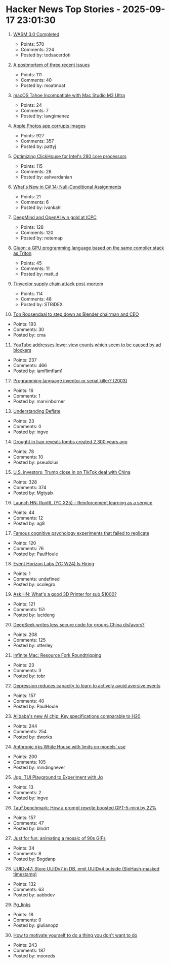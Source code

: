# Hacker News Top Stories - 2025-09-17 23:01:30

1. [WASM 3.0 Completed](https://webassembly.org/news/2025-09-17-wasm-3.0/)
   - Points: 570
   - Comments: 224
   - Posted by: todsacerdoti

2. [A postmortem of three recent issues](https://www.anthropic.com/engineering/a-postmortem-of-three-recent-issues)
   - Points: 111
   - Comments: 40
   - Posted by: moatmoat

3. [macOS Tahoe Incompatible with Mac Studio M3 Ultra](https://eclecticlight.co/2025/09/17/macos-26-0-tahoe-build-25a354-is-incompatible-with-mac-studio-m3-ultra/)
   - Points: 24
   - Comments: 7
   - Posted by: lawgimenez

4. [Apple Photos app corrupts images](https://tenderlovemaking.com/2025/09/17/apple-photos-app-corrupts-images/)
   - Points: 927
   - Comments: 357
   - Posted by: pattyj

5. [Optimizing ClickHouse for Intel's 280 core processors](https://clickhouse.com/blog/optimizing-clickhouse-intel-high-core-count-cpu)
   - Points: 115
   - Comments: 28
   - Posted by: ashvardanian

6. [What's New in C# 14: Null-Conditional Assignments](https://blog.ivankahl.com/csharp-14-null-conditional-assignments/)
   - Points: 21
   - Comments: 6
   - Posted by: ivankahl

7. [DeepMind and OpenAI win gold at ICPC](https://codeforces.com/blog/entry/146536)
   - Points: 128
   - Comments: 120
   - Posted by: notemap

8. [Gluon: a GPU programming language based on the same compiler stack as Triton](https://github.com/triton-lang/triton/blob/main/python/tutorials/gluon/01-intro.py)
   - Points: 45
   - Comments: 11
   - Posted by: matt_d

9. [Tinycolor supply chain attack post-mortem](https://sigh.dev/posts/ctrl-tinycolor-post-mortem/)
   - Points: 114
   - Comments: 48
   - Posted by: STRiDEX

10. [Ton Roosendaal to step down as Blender chairman and CEO](https://www.cgchannel.com/2025/09/ton-roosendaal-to-step-down-as-blender-chairman-and-ceo/)
   - Points: 193
   - Comments: 30
   - Posted by: cma

11. [YouTube addresses lower view counts which seem to be caused by ad blockers](https://9to5google.com/2025/09/16/youtube-lower-view-counts-ad-blockers/)
   - Points: 237
   - Comments: 466
   - Posted by: iamflimflam1

12. [Programming language inventor or serial killer? (2003)](https://vole.wtf/coder-serial-killer-quiz/)
   - Points: 16
   - Comments: 1
   - Posted by: marvinborner

13. [Understanding Deflate](https://jjrscott.com/to-deflate-or-not/)
   - Points: 23
   - Comments: 0
   - Posted by: ingve

14. [Drought in Iraq reveals tombs created 2,300 years ago](https://www.smithsonianmag.com/smart-news/severe-droughts-in-iraq-reveals-dozens-of-ancient-tombs-created-2300-years-ago-180987347/)
   - Points: 78
   - Comments: 10
   - Posted by: pseudolus

15. [U.S. investors, Trump close in on TikTok deal with China](https://www.wsj.com/tech/details-emerge-on-u-s-china-tiktok-deal-594e009f)
   - Points: 328
   - Comments: 374
   - Posted by: Mgtyalx

16. [Launch HN: RunRL (YC X25) – Reinforcement learning as a service](https://runrl.com)
   - Points: 44
   - Comments: 12
   - Posted by: ag8

17. [Famous cognitive psychology experiments that failed to replicate](https://buttondown.com/aethermug/archive/aether-mug-famous-cognitive-psychology/)
   - Points: 120
   - Comments: 76
   - Posted by: PaulHoule

18. [Event Horizon Labs (YC W24) Is Hiring](https://www.ycombinator.com/companies/event-horizon-labs/jobs/U6oyyKZ-founding-engineer-at-event-horizon-labs)
   - Points: 1
   - Comments: undefined
   - Posted by: ocolegro

19. [Ask HN: What's a good 3D Printer for sub $1000?](undefined)
   - Points: 121
   - Comments: 151
   - Posted by: lucideng

20. [DeepSeek writes less secure code for groups China disfavors?](https://www.washingtonpost.com/technology/2025/09/16/deepseek-ai-security/)
   - Points: 208
   - Comments: 125
   - Posted by: otterley

21. [Infinite Mac: Resource Fork Roundtripping](https://blog.persistent.info/2025/09/infinite-mac-resource-forks.html)
   - Points: 23
   - Comments: 3
   - Posted by: tobr

22. [Depression reduces capacity to learn to actively avoid aversive events](https://www.eneuro.org/content/12/9/ENEURO.0034-25.2025)
   - Points: 157
   - Comments: 40
   - Posted by: PaulHoule

23. [Alibaba's new AI chip: Key specifications comparable to H20](https://news.futunn.com/en/post/62202518/alibaba-s-new-ai-chip-unveiled-key-specifications-comparable-to)
   - Points: 244
   - Comments: 254
   - Posted by: dworks

24. [Anthropic irks White House with limits on models’ use](https://www.semafor.com/article/09/17/2025/anthropic-irks-white-house-with-limits-on-models-uswhite-house-with-limits-on-models-use)
   - Points: 200
   - Comments: 105
   - Posted by: mindingnever

25. [Jqp: TUI Playground to Experiment with Jq](https://github.com/noahgorstein/jqp)
   - Points: 13
   - Comments: 2
   - Posted by: ingve

26. [Tau² benchmark: How a prompt rewrite boosted GPT-5-mini by 22%](https://quesma.com/blog/tau2-benchmark-improving-results-smaller-models/)
   - Points: 157
   - Comments: 47
   - Posted by: blndrt

27. [Just for fun: animating a mosaic of 90s GIFs](https://alexplescan.com/posts/2025/09/15/gifs/)
   - Points: 34
   - Comments: 8
   - Posted by: Bogdanp

28. [UUIDv47: Store UUIDv7 in DB, emit UUIDv4 outside (SipHash-masked timestamp)](https://github.com/stateless-me/uuidv47)
   - Points: 132
   - Comments: 63
   - Posted by: aabbdev

29. [Pg_links](https://giulianopz.github.io/pg.html)
   - Points: 18
   - Comments: 0
   - Posted by: giulianopz

30. [How to motivate yourself to do a thing you don't want to do](https://ashleyjanssen.com/how-to-motivate-yourself-to-do-a-thing-you-dont-want-to-do/)
   - Points: 243
   - Comments: 187
   - Posted by: mooreds

